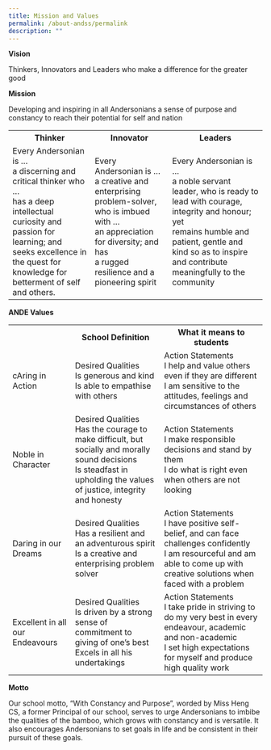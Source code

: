 ```yaml
---
title: Mission and Values
permalink: /about-andss/permalink
description: ""
---
```




**Vision**

Thinkers, Innovators and Leaders who make a difference for the greater good

**Mission**

Developing and inspiring in all Andersonians a sense of purpose and constancy to reach their potential for self and nation

<table>
  <tr>
    <th>Thinker</th>
    <th>Innovator</th>
    <th>Leaders</th>
  </tr>
  <tr>
    <td>Every Andersonian is … 
			<br>a discerning and critical thinker who …
<br>has a deep intellectual curiosity and passion
for learning; and
<br>seeks excellence in the quest for knowledge
for betterment of self and others.</td>
    <td>Every Andersonian is …
<br>a creative and enterprising problem-solver, who is
imbued with …
 <br>an appreciation for diversity; and has
 <br>a rugged resilience and a pioneering spirit</td>
    <td>Every Andersonian is …
<br>a noble servant leader, who is ready to
<br>lead with courage, integrity and honour; yet
<br>remains humble and patient, gentle and kind so as to
inspire and contribute meaningfully to the community</td>
  </tr>
</table>

**ANDE Values**

<table>
  <tr>
    <th></th>
    <th>School Definition</th>
    <th>What it means to students</th>
  </tr>
  <tr>
		<tr>
    <td>cAring in Action</td>
    <td>Desired Qualities
			<br>Is generous and kind
<br>Is able to empathise with others
			</td>
    <td>Action Statements
<br>I help and value others even if they are different
<br>I am sensitive to the attitudes, feelings and circumstances of others</td>
  </tr>
	  <tr>
		<tr>
    <td>Noble in Character</td>
    <td>Desired Qualities
<br>Has the courage to make difficult, but socially and morally sound decisions
<br>Is steadfast in upholding the values of justice, integrity and honesty
			</td>
    <td>Action Statements
<br>I make responsible decisions and stand by them
<br>I do what is right even when others are not looking</td>
  </tr>
			<tr>
    <td>Daring in our Dreams</td>
    <td>Desired Qualities
<br>Has a resilient and an adventurous spirit
<br>Is a creative and enterprising problem solver
			</td>
    <td>Action Statements
<br>I have positive self-belief, and can face challenges confidently
<br>I am resourceful and am able to come up with creative solutions when faced with a problem</td>
  </tr>
				<tr>
    <td>Excellent in all our Endeavours</td>
    <td>Desired Qualities
<br>Is driven by a strong sense of commitment to giving of one’s best
<br>Excels in all his undertakings
			</td>
    <td>Action Statements
<br>I take pride in striving to do my very best in every endeavour, academic and non-academic
<br>I set high expectations for myself and produce high quality work</td>
  </tr>
	</table>

**Motto**

Our school motto, “With Constancy and Purpose”, worded by Miss Heng CS, a former Principal of our school, serves to urge Andersonians to imbibe the qualities of the bamboo, which grows with constancy and is versatile. It also encourages Andersonians to set goals in life and be consistent in their pursuit of these goals.
